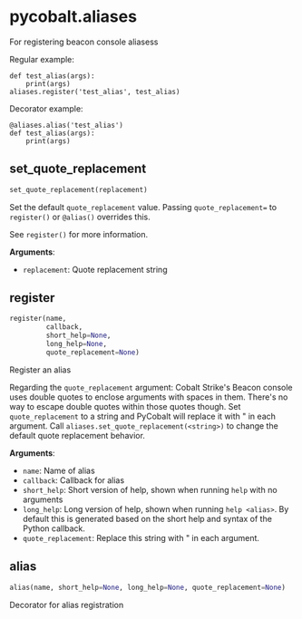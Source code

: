 
# pycobalt.aliases

For registering beacon console aliasess

Regular example:

    def test_alias(args):
        print(args)
    aliases.register('test_alias', test_alias)

Decorator example:

    @aliases.alias('test_alias')
    def test_alias(args):
        print(args)

## set_quote_replacement
```python
set_quote_replacement(replacement)
```

Set the default `quote_replacement` value. Passing `quote_replacement=` to
`register()` or `@alias()` overrides this.

See `register()` for more information.

**Arguments**:

- `replacement`: Quote replacement string

## register
```python
register(name,
         callback,
         short_help=None,
         long_help=None,
         quote_replacement=None)
```

Register an alias

Regarding the `quote_replacement` argument: Cobalt Strike's Beacon console
uses double quotes to enclose arguments with spaces in them. There's no way
to escape double quotes within those quotes though. Set `quote_replacement`
to a string and PyCobalt will replace it with " in each argument. Call
`aliases.set_quote_replacement(<string>)` to change the default quote
replacement behavior.

**Arguments**:

- `name`: Name of alias
- `callback`: Callback for alias
- `short_help`: Short version of help, shown when running `help` with no
                   arguments
- `long_help`: Long version of help, shown when running `help <alias>`.
                  By default this is generated based on the short help and syntax of the
                  Python callback.
- `quote_replacement`: Replace this string with " in each
                          argument.

## alias
```python
alias(name, short_help=None, long_help=None, quote_replacement=None)
```

Decorator for alias registration
